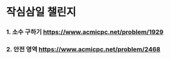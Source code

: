# 작심삼일 챌린지

### 1. 소수 구하기 https://www.acmicpc.net/problem/1929
### 2. 안전 영역 https://www.acmicpc.net/problem/2468

